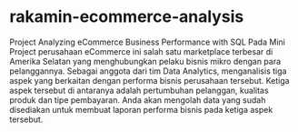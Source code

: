 # rakamin-ecommerce-analysis
Project Analyzing eCommerce Business Performance with SQL
Pada Mini Project perusahaan eCommerce ini salah satu marketplace terbesar di Amerika Selatan yang menghubungkan pelaku bisnis mikro dengan para pelanggannya. 
Sebagai anggota dari tim Data Analytics, menganalisis tiga aspek yang berkaitan dengan performa bisnis perusahaan tersebut. 
Ketiga aspek tersebut di antaranya adalah pertumbuhan pelanggan, kualitas produk dan tipe pembayaran. Anda akan mengolah data yang sudah disediakan untuk membuat laporan performa bisnis pada ketiga aspek tersebut.
